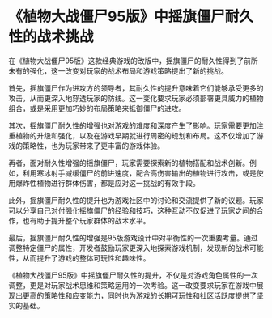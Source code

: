 # 《植物大战僵尸95版》中摇旗僵尸耐久性的战术挑战

在《植物大战僵尸95版》这款经典游戏的改版中，摇旗僵尸的耐久性得到了前所未有的强化，这一改变对玩家的战术布局和游戏策略提出了新的挑战。

首先，摇旗僵尸作为进攻方的领导者，其耐久性的提升意味着它们能够承受更多的攻击，从而更深入地穿透玩家的防线。这一变化要求玩家必须部署更具威力的植物组合，或是采用更加巧妙的布局策略来抵御僵尸的进攻。

其次，摇旗僵尸耐久性的增强也对游戏的难度和深度产生了影响。玩家需要更加注重植物的升级和强化，以及在游戏早期就进行周密的规划和布局。这不仅增加了游戏的策略性，也为玩家带来了更丰富的游戏体验。

再者，面对耐久性增强的摇旗僵尸，玩家需要探索新的植物搭配和战术创新。例如，利用寒冰射手减缓僵尸的前进速度，配合高伤害输出的植物进行攻击，或是使用爆炸性植物进行群体伤害，都是应对这一挑战的有效手段。

此外，摇旗僵尸耐久性的提升也为游戏社区中的讨论和交流提供了新的议题。玩家可以分享自己对付强化摇旗僵尸的经验和技巧，这种互动不仅促进了玩家之间的合作，也有助于提升整个玩家群体的战术水平。

最后，摇旗僵尸耐久性的增强是95版游戏设计中对平衡性的一次重要考量。通过调整特定僵尸的属性，开发者鼓励玩家更深入地探索游戏机制，发现新的战术可能性，从而提升了游戏的整体可玩性和趣味性。

《植物大战僵尸95版》中摇旗僵尸耐久性的提升，不仅是对游戏角色属性的一次调整，更是对玩家战术思维和策略运用的一次考验。这一改变要求玩家在游戏中展现出更高的策略性和应变能力，同时也为游戏的长期可玩性和社区活跃度提供了坚实的基础。